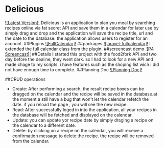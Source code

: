 # Delicious
[![Latest Version]!](http://p4.cs15class.online)
Delicious is an application to plan you meal by searching recipes online via fat secret API and save them in a calendar for later use by simply drag and drop and the application will save the recipe title, url and the date to the database. the application allows users to register for an account. 
##Plugins
[![FullCalendar]!](https://fullcalendar.io) 
##packages
[![laravel-fullcalendar]!](https://github.com/maddhatter/laravel-fullcalendar) 
I extended the full calendar class from the plugin.
##screencast demo
[![P4 Screencast]!](https://github.com/maddhatter/laravel-fullcalendar) 
##Details
I started this project with the food2fork API and two day before the dealine, they went dark. so I had to look for a new API and made chage to my scripts. i have features such as the shoping list wich i did not have enough time to complete.
##Planning Doc
[![Planning Doc]!](https://docs.google.com/document/d/1i-CzmnNtNoKk_04xyNt_PyRBHr-q9ofFcEVIX8ItPrI/edit#heading=h.9jqtzjpjb2cj) 

##CRUD operations
* Create: After performing a search, the result recipe boxes can be dragged on the calendar and the recipe will be saved in the database.at the moment a still have a bug that won't let the calendar refetch the date. if you reload the page , you will see the new recipe.
* Read: After successfully loged in into the application, all your recipes in the database will be fetched and displayed on the calendar.
* Update: you can update yor recipe date by simply draging a recipe on the calendar to a different date.
* Delete: by clicking on a recipe on the calendar, you will receive a confirmation message to delete the recipe. the recipe will be removed from the calendar.

